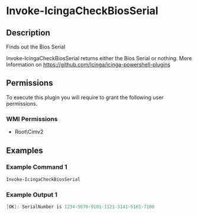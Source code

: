 
# Invoke-IcingaCheckBiosSerial

## Description

Finds out the Bios Serial

Invoke-IcingaCheckBiosSerial returns either the Bios Serial or nothing.
More Information on https://github.com/Icinga/icinga-powershell-plugins

## Permissions

To execute this plugin you will require to grant the following user permissions.

### WMI Permissions

 * Root\Cimv2

## Examples

### Example Command 1

```powershell
Invoke-IcingaCheckBiosSerial
```

### Example Output 1

```powershell
[OK]: SerialNumber is 1234-5678-9101-1121-3141-5161-7100
```
